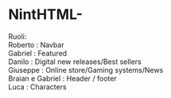 # NintHTML-

Ruoli:      
Roberto : Navbar          
Gabriel : Featured           
Danilo : Digital new releases/Best sellers          
Giuseppe : Online store/Gaming systems/News          
Braian e Gabriel : Header / footer            
Luca : Characters               
